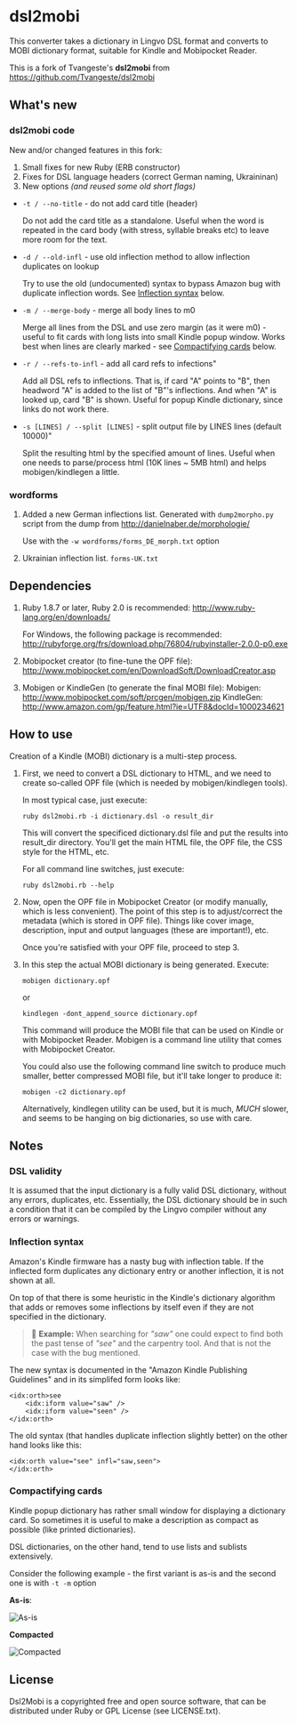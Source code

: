 # dsl2mobi

This converter takes a dictionary in Lingvo DSL format and converts
to MOBI dictionary format, suitable for Kindle and Mobipocket Reader.

This is a fork of Tvangeste's **dsl2mobi** from https://github.com/Tvangeste/dsl2mobi

## What's new

### dsl2mobi code

New and/or changed features in this fork:

1. Small fixes for new Ruby (ERB constructor)
2. Fixes for DSL language headers (correct German naming, Ukraininan) 
3. New options *(and reused some old short flags)*
 - `-t / --no-title` - do not add card title (header)

	Do not add the card title as a standalone. Useful when the word is repeated in the card body (with stress, syllable breaks etc) to leave more room for the text.

 - `-d / --old-infl` - use old inflection method to allow inflection duplicates on lookup

	Try to use the old (undocumented) syntax to bypass Amazon bug with duplicate inflection words. See [Inflection syntax](#inflection-syntax) below. 

 - `-m / --merge-body` - merge all body lines to m0
 
	Merge all lines from the DSL and use zero margin (as it were m0) - useful to fit cards with long lists into small Kindle popup window. Works best when lines are clearly marked - see [Compactifying cards](#compactifying-cards) below.

 - `-r / --refs-to-infl` - add all card refs to infections"

	Add all DSL refs to inflections. That is, if card "A" points to "B", then headword "A" is added to the list of "B"'s inflections. And when "A" is looked up, card "B" is shown. Useful for popup Kindle dictionary, since links do not work there.

 - `-s [LINES] / --split [LINES]` - split output file by LINES lines (default 10000)"

	Split the resulting html by the specified amount of lines. Useful when one needs to parse/process html (10K lines ~ 5MB html) and helps mobigen/kindlegen a little.

### wordforms

1. Added a new German inflections list. Generated with `dump2morpho.py` script from the dump from http://danielnaber.de/morphologie/ 

   Use with the `-w wordforms/forms_DE_morph.txt` option
   
2. Ukrainian inflection list. `forms-UK.txt`

## Dependencies 

1. Ruby 1.8.7 or later, Ruby 2.0 is recommended:
   http://www.ruby-lang.org/en/downloads/

   For Windows, the following package is recommended:
   http://rubyforge.org/frs/download.php/76804/rubyinstaller-2.0.0-p0.exe

2. Mobipocket creator (to fine-tune the OPF file):
   http://www.mobipocket.com/en/DownloadSoft/DownloadCreator.asp

3. Mobigen or KindleGen (to generate the final MOBI file):
   Mobigen: http://www.mobipocket.com/soft/prcgen/mobigen.zip
   KindleGen: http://www.amazon.com/gp/feature.html?ie=UTF8&docId=1000234621

## How to use

Creation of a Kindle (MOBI) dictionary is a multi-step process.

1. First, we need to convert a DSL dictionary to HTML, and we need to
create so-called OPF file (which is needed by mobigen/kindlegen tools).

   In most typical case, just execute:
  
   `ruby dsl2mobi.rb -i dictionary.dsl -o result_dir`

   This will convert the specificed dictionary.dsl file and put the results
into result_dir directory. You'll get the main HTML file, the OPF file,
the CSS style for the HTML, etc.

   For all command line switches, just execute:

   `ruby dsl2mobi.rb --help`

2. Now, open the OPF file in Mobipocket Creator (or modify manually, which is
less convenient). The point of this step is to adjust/correct the metadata
(which is stored in OPF file). Things like cover image, description,
input and output languages (these are important!), etc.

   Once you're satisfied with your OPF file, proceed to step 3.

3. In this step the actual MOBI dictionary is being generated. Execute:

    `mobigen dictionary.opf`

    or

    `kindlegen -dont_append_source dictionary.opf`

   This command will produce the MOBI file that can be used on Kindle
or with Mobipocket Reader. Mobigen is a command line utility that comes
with Mobipocket Creator.

    You could also use the following command line switch to produce much
smaller, better compressed MOBI file, but it'll take longer to produce it:

    `mobigen -c2 dictionary.opf`

    Alternatively, kindlegen utility can be used, but it is much, *MUCH*
slower, and seems to be hanging on big dictionaries, so use with care.

## Notes 

### DSL validity
It is assumed that the input dictionary is a fully valid DSL dictionary,
   without any errors, duplicates, etc. Essentially, the DSL dictionary
   should be in such a condition that it can be compiled by the Lingvo compiler
   without any errors or warnings.

### Inflection syntax

Amazon's Kindle firmware has a nasty bug with inflection table. If the inflected form duplicates any dictionary entry or another inflection, it is not shown at all.

On top of that there is some heuristic in the Kindle's dictionary algorithm that adds or removes some inflections by itself even if they are not specified in the dictionary.

> :memo: **Example:** When searching for _"saw"_ one could expect to find both the past tense of _"see"_ and the carpentry tool. And that is not the case with the bug mentioned.

The new syntax is documented in the "Amazon Kindle Publishing Guidelines" and in its simplifed form looks like:

```
<idx:orth>see 
    <idx:iform value="saw" /> 
    <idx:iform value="seen" /> 
</idx:orth>  
```

The old syntax (that handles duplicate inflection slightly better) on the other hand looks like this:

```
<idx:orth value="see" infl="saw,seen">
</idx:orth>
```

### Compactifying cards

Kindle popup dictionary has rather small window for displaying a dictionary card. So sometimes it is useful to make a description as compact as possible (like printed dictionaries).

DSL dictionaries, on the other hand, tend to use lists and sublists extensively.

Consider the following example - the first variant is as-is and the second one is with `-t -m` option

**As-is**:

![As-is](docs/full_card.png)

**Compacted**

![Compacted](docs/compact_card.png)



## License

Dsl2Mobi is a copyrighted free and open source software, that can be
distributed under Ruby or GPL License (see LICENSE.txt).




